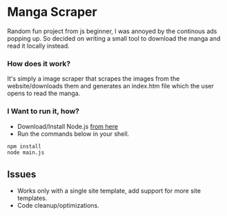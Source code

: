 # Manga Scraper
Random fun project from js beginner, I was annoyed by the continous ads popping up. So decided on writing a small tool to download the manga and read it locally instead.

### How does it work?
It's simply a image scraper that scrapes the images from the website/downloads them and generates an index.htm file which the user opens to read the manga.

### I Want to run it, how?
- Download/Install Node.js [from here](https://nodejs.org/en/)
- Run the commands below in your shell.
```bash
npm install
node main.js
```

## Issues
- Works only with a single site template, add support for more site templates.
- Code cleanup/optimizations.
